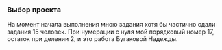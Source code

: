 ### Выбор проекта

На момент начала выполнения мною задания хотя бы частично сдали задания 15 человек. При нумерации с нуля мой порядковый номер 17, остаток при делении 2, и это работа Бугаковой Надежды.
